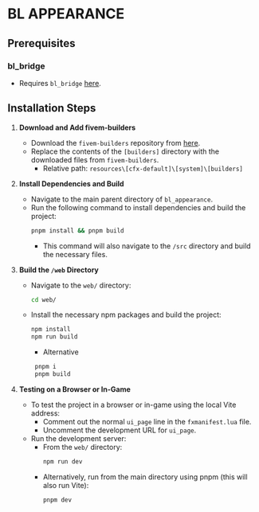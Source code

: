 # BL APPEARANCE

## Prerequisites

### bl_bridge
- Requires `bl_bridge` [here](https://github.com/Byte-Labs-Studio/bl_bridge).

## Installation Steps

1. **Download and Add fivem-builders**
   - Download the `fivem-builders` repository from [here](https://github.com/Z3rio/fivem-builders).
   - Replace the contents of the `[builders]` directory with the downloaded files from `fivem-builders`.
     - Relative path: `resources\[cfx-default]\[system]\[builders]`

2. **Install Dependencies and Build**
   - Navigate to the main parent directory of `bl_appearance`.
   - Run the following command to install dependencies and build the project:
     ```bash
     pnpm install && pnpm build
     ```
     - This command will also navigate to the `/src` directory and build the necessary files.

3. **Build the `/web` Directory**
   - Navigate to the `web/` directory:
     ```bash
     cd web/
     ```
   - Install the necessary npm packages and build the project:
     ```bash
     npm install
     npm run build
     ```
     - Alternative
     ```bash
      pnpm i
      pnpm build
     ```

4. **Testing on a Browser or In-Game**
   - To test the project in a browser or in-game using the local Vite address:
     - Comment out the normal `ui_page` line in the `fxmanifest.lua` file.
     - Uncomment the development URL for `ui_page`.
   - Run the development server:
     - From the `web/` directory:
       ```bash
       npm run dev
       ```
     - Alternatively, run from the main directory using pnpm (this will also run Vite):
       ```bash
       pnpm dev
       ```

